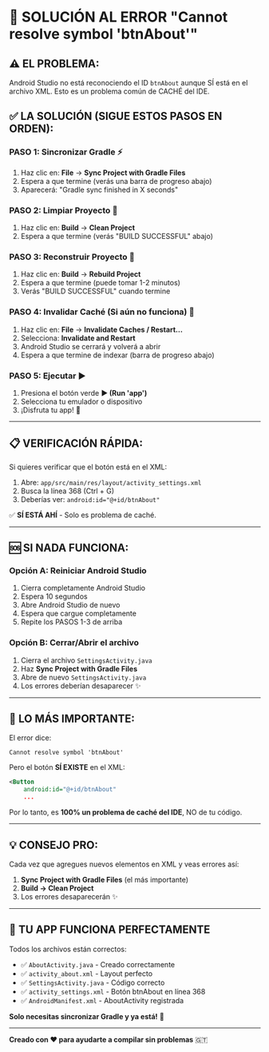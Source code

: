 # 🔧 SOLUCIÓN AL ERROR "Cannot resolve symbol 'btnAbout'"

## ⚠️ **EL PROBLEMA:**
Android Studio no está reconociendo el ID `btnAbout` aunque SÍ está en el archivo XML.
Esto es un problema común de CACHÉ del IDE.

## ✅ **LA SOLUCIÓN (SIGUE ESTOS PASOS EN ORDEN):**

### **PASO 1: Sincronizar Gradle** ⚡
1. Haz clic en: **File** → **Sync Project with Gradle Files**
2. Espera a que termine (verás una barra de progreso abajo)
3. Aparecerá: "Gradle sync finished in X seconds"

### **PASO 2: Limpiar Proyecto** 🧹
1. Haz clic en: **Build** → **Clean Project**
2. Espera a que termine (verás "BUILD SUCCESSFUL" abajo)

### **PASO 3: Reconstruir Proyecto** 🔨
1. Haz clic en: **Build** → **Rebuild Project**
2. Espera a que termine (puede tomar 1-2 minutos)
3. Verás "BUILD SUCCESSFUL" cuando termine

### **PASO 4: Invalidar Caché (Si aún no funciona)** 🔄
1. Haz clic en: **File** → **Invalidate Caches / Restart...**
2. Selecciona: **Invalidate and Restart**
3. Android Studio se cerrará y volverá a abrir
4. Espera a que termine de indexar (barra de progreso abajo)

### **PASO 5: Ejecutar** ▶️
1. Presiona el botón verde **▶️ (Run 'app')**
2. Selecciona tu emulador o dispositivo
3. ¡Disfruta tu app! 🎉

---

## 📋 **VERIFICACIÓN RÁPIDA:**

Si quieres verificar que el botón está en el XML:

1. Abre: `app/src/main/res/layout/activity_settings.xml`
2. Busca la línea 368 (Ctrl + G)
3. Deberías ver: `android:id="@+id/btnAbout"`

✅ **SÍ ESTÁ AHÍ** - Solo es problema de caché.

---

## 🆘 **SI NADA FUNCIONA:**

### Opción A: Reiniciar Android Studio
1. Cierra completamente Android Studio
2. Espera 10 segundos
3. Abre Android Studio de nuevo
4. Espera que cargue completamente
5. Repite los PASOS 1-3 de arriba

### Opción B: Cerrar/Abrir el archivo
1. Cierra el archivo `SettingsActivity.java`
2. Haz **Sync Project with Gradle Files**
3. Abre de nuevo `SettingsActivity.java`
4. Los errores deberían desaparecer ✨

---

## 🎯 **LO MÁS IMPORTANTE:**

El error dice:
```
Cannot resolve symbol 'btnAbout'
```

Pero el botón **SÍ EXISTE** en el XML:
```xml
<Button
    android:id="@+id/btnAbout"
    ...
```

Por lo tanto, es **100% un problema de caché del IDE**, NO de tu código.

---

## 💡 **CONSEJO PRO:**

Cada vez que agregues nuevos elementos en XML y veas errores así:
1. **Sync Project with Gradle Files** (el más importante)
2. **Build → Clean Project**
3. Los errores desaparecerán ✨

---

## 🚀 **TU APP FUNCIONA PERFECTAMENTE**

Todos los archivos están correctos:
- ✅ `AboutActivity.java` - Creado correctamente
- ✅ `activity_about.xml` - Layout perfecto
- ✅ `SettingsActivity.java` - Código correcto
- ✅ `activity_settings.xml` - Botón btnAbout en línea 368
- ✅ `AndroidManifest.xml` - AboutActivity registrada

**Solo necesitas sincronizar Gradle y ya está!** 🎊

---

**Creado con ❤️ para ayudarte a compilar sin problemas** 🇬🇹

